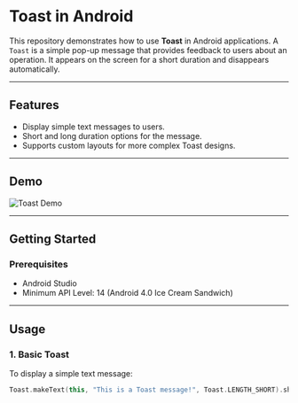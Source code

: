 # Toast in Android

This repository demonstrates how to use **Toast** in Android applications. A `Toast` is a simple pop-up message that provides feedback to users about an operation. It appears on the screen for a short duration and disappears automatically.

---

## Features
- Display simple text messages to users.
- Short and long duration options for the message.
- Supports custom layouts for more complex Toast designs.

---

## Demo
![Toast Demo](path/to/demo.gif)

---

## Getting Started

### Prerequisites
- Android Studio
- Minimum API Level: 14 (Android 4.0 Ice Cream Sandwich)

---

## Usage

### 1. **Basic Toast**
To display a simple text message:
```kotlin
Toast.makeText(this, "This is a Toast message!", Toast.LENGTH_SHORT).show()
